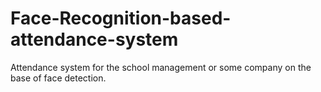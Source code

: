 # Face-Recognition-based-attendance-system
Attendance system for the school management or some company on the base of face detection.
